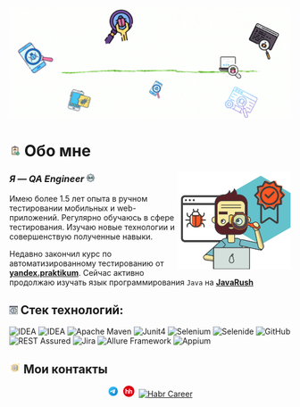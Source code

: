 <p align="center">
    <img title="Hi!" src="attachments/gif/hello_header0.gif">
</p>

# <img width="4%" title="About me" src="attachments/images/about_me.png"> Обо мне

<img align="right" width="40%" title="Work" src="attachments/images/qa1.png">

### _Я — QA Engineer_   <img width="3%" src="attachments/images/qa_about_me.png">
<p align="left">
Имею более 1.5 лет опыта в ручном тестировании мобильных и web-приложений. Регулярно обучаюсь в сфере тестирования. Изучаю новые технологии и совершенствую полученные навыки.

Недавно закончил курс по автоматизированному тестированию от [**yandex.praktikum**](https://practicum.yandex.ru/qa-automation-engineer-java/). Сейчас активно продолжаю изучать язык программирования <code>Java</code> на [**JavaRush**](https://javarush.com/quests)
</p>

## <img width="3%" title="Technology stack" src="attachments/images/stack.png"> Стек технологий:

![IDEA](https://img.shields.io/badge/-Intellij%20IDEA-373937?style=for-the-badge&logo=IntellijIDEA&logoColor=0)
![IDEA](https://img.shields.io/badge/-Java-fe5723?style=for-the-badge)
![Apache Maven](https://img.shields.io/badge/-Maven-373937?style=for-the-badge&logo=Apache%20Maven)
![Junit4](https://img.shields.io/badge/-Junit4-fe5723?style=for-the-badge&)
![Selenium](https://img.shields.io/badge/-Selenium-373937?style=for-the-badge&logo=Selenium)
![Selenide](https://img.shields.io/badge/-Selenide-fe5723?style=for-the-badge)
![GitHub](https://img.shields.io/badge/-GitHub-373937?style=for-the-badge&logo=GitHub)
![REST Assured](https://img.shields.io/badge/-REST%20Assured-fe5723?style=for-the-badge)
![Jira](https://img.shields.io/badge/-Jira-373937?style=for-the-badge&logo=Jira)
![Allure Framework](https://img.shields.io/badge/-Allure%20Framework-fe5723?style=for-the-badge)
![Appium](https://img.shields.io/badge/-Appium-373937?style=for-the-badge&logo=Appium)

## <img width="4%" title="Contacts" src="attachments/images/contacts.png"> Мои контакты
<p align="center">
    <a href="https://t.me/alrumbl4"><img width=4% title="Telegram" src="attachments/images/telegram.png"></a>&nbsp;
    <a href="https://ivanovo.hh.ru/resume/ef5dd4d9ff096657f20039ed1f3652584a4a30"><img width=4% title="HeadHunter" src="attachments/images/hh.png"></a>&nbsp;
    <a href="https://career.habr.com/alrum"><img width=5% title="Habr Career" src="attachments/images/habr2.svg"></a>
</p>
